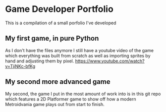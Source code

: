 # Game Developer Portfolio
This is a compilation of a small porfolio I've developed

## My first game, in pure Python
As I don't have the files anymore I still have a youtube video of the game which everything was built from scratch as well as importing sprites by hand and adjusting them by pixel.
https://www.youtube.com/watch?v=TjiNKc-bfKg

## My second more advanced game
My second, the game I put in the most amount of work into is in this git repo which features a 2D Platformer game to show off how a modern Metroidvania game plays out from start to finish.
